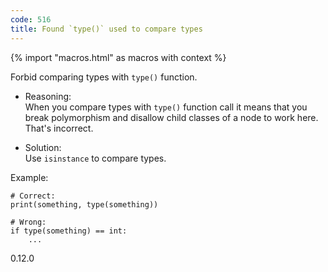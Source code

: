 ```yaml
---
code: 516
title: Found `type()` used to compare types
---
```


{% import "macros.html" as macros with context %}

Forbid comparing types with `type()` function.

  - Reasoning:  
    When you compare types with `type()` function call it means that you
    break polymorphism and disallow child classes of a node to work
    here. That's incorrect.

  - Solution:  
    Use `isinstance` to compare types.

Example:

    # Correct:
    print(something, type(something))
    
    # Wrong:
    if type(something) == int:
        ...

<div class="versionadded">

0.12.0

</div>